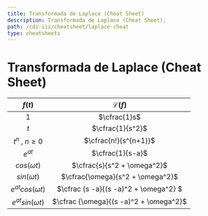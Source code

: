 ```yaml
---
title: Transformada de Laplace (Cheat Sheet)
description: Transformada de Laplace (Cheat Sheet);
path: /cdi-iii/cheatsheet/laplace-cheat
type: cheatsheets
---
```


# Transformada de Laplace (Cheat Sheet)

|         $f(t)$          |           $\mathcal{L} (f)$            |
| :---------------------: | :------------------------------------: |
|           $1$           |              $\cfrac{1}s$              |
|           $t$           |            $\cfrac{1}{s^2}$            |
|  $t^n \ , \ n \geq 0$   |         $\cfrac{n!}{s^{n+1}}$          |
|        $e^{at}$         |            $\cfrac{1}{s-a}$            |
|    $cos (\omega t)$     |      $\cfrac{s}{s^2 + \omega^2}$       |
|    $sin (\omega t)$     |    $\cfrac{\omega}{s^2 + \omega^2}$    |
| $e^{at} cos (\omega t)$ | $\cfrac {s -a}{(s -a)^2 + \omega^2} $  |
| $e^{at} sin (\omega t)$ | $\cfrac {\omega}{(s -a)^2 + \omega^2}$ |
